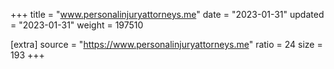 +++
title = "www.personalinjuryattorneys.me"
date = "2023-01-31"
updated = "2023-01-31"
weight = 197510

[extra]
source = "https://www.personalinjuryattorneys.me"
ratio = 24
size = 193
+++
